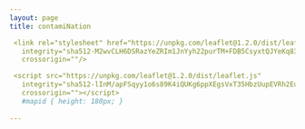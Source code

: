 ```yaml
---
layout: page
title: contamiNation

 <link rel="stylesheet" href="https://unpkg.com/leaflet@1.2.0/dist/leaflet.css"
   integrity="sha512-M2wvCLH6DSRazYeZRIm1JnYyh22purTM+FDB5CsyxtQJYeKq83arPe5wgbNmcFXGqiSH2XR8dT/fJISVA1r/zQ=="
   crossorigin=""/>

 <script src="https://unpkg.com/leaflet@1.2.0/dist/leaflet.js"
   integrity="sha512-lInM/apFSqyy1o6s89K4iQUKg6ppXEgsVxT35HbzUupEVRh2Eu9Wdl4tHj7dZO0s1uvplcYGmt3498TtHq+log=="
   crossorigin=""></script>
   #mapid { height: 180px; }
   
---
```

 <div id="mapid">
 <script>
var mymap = L.map('mapid').setView([39.82, 98.58], 4); L.tileLayer('https://api.tiles.mapbox.com/v4/{id}/{z}/{x}/{y}.png?access_token={pk.eyJ1IjoiZXRvb2xlIiwiYSI6ImNqOXhnZDZyejd1YnEyd2xnaXAzbTh3emYifQ.T7wJfqXiDlt8oky37rLdrQ} , attribution: 'Map data &copy; <a href="http://openstreetmap.org">OpenStreetMap</a> contributors, <a href="http://creativecommons.org/licenses/by-sa/2.0/">CC-BY-SA</a>, Imagery © <a href="http://mapbox.com">Mapbox</a>', 
  maxZoom: 12,
  id: 'mapbox.streets-satellite',
  accessToken: 'pk.eyJ1IjoiZXRvb2xlIiwiYSI6ImNqOXhnZDZyejd1YnEyd2xnaXAzbTh3emYifQ.T7wJfqXiDlt8oky37rLdrQ'
  }).addTo(mymap);
 </script>
</div>
